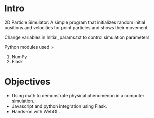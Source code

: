 # Intro

2D Particle Simulator:
A simple program that initializes random initial positions and velocities for point particles and shows their movement.

Change variables in Initial_params.txt to control simulation parameters

Python modules used :-
1) NumPy
2) Flask


# Objectives

- Using math to demonstrate physical phenomenon in a computer simulation.
- Javascript and python integration using Flask.
- Hands-on with WebGL.
